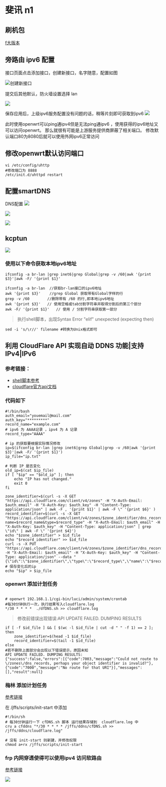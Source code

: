 # 斐讯 n1 

## 刷机包

[f大版本](https://www.right.com.cn/forum/forum.php?mod=viewthread&tid=981406&extra=page%3D1%26filter%3Dtypeid%26typeid%3D21)

## 旁路由 ipv6 配置 

接口页面点击添加接口，创建新接口，名字随意，配置如图

![创建新接口](.readme_images/create.png)

提交后其他默认，防火墙设置选择 lan

![](.readme_images/Firewalls.png)

保存应用后，上级ipv6服务配置没有问题的话，稍等片刻即可获取到ipv6
![](.readme_images/ipv6_get.png)

此时使用openwrt可以ping通ipv4但是无法ping通ipv6 ，使用获得的ipv6地址又可以访问openwrt。
那么就很有可能是上游服务提供商屏蔽了相关端口。
修改默认端口80为8080后就可以使用外网ipv6正常访问

## 修改openwrt默认访问端口
```shell script
vi /etc/config/uhttp
#修改端口为 8888
/etc/init.d/uhttpd restart
```


## 配置smartDNS
DNS配置
![](.readme_images/DNS.png)

![](.readme_images/smartdns1.png)

![](.readme_images/dnsServers.png)

## kcptun

![](.readme_images/kcptun.png)


### 使用以下命令获取本地ipv6地址  
```
ifconfig -a br-lan |grep inet6|grep Global|grep -v /60|awk '{print $3}'|awk -F/ '{print $1}'
```
```shell script
ifconfig -a br-lan  //获取br-lan接口的ipv6地址
awk '{print $3}'    //grep Global 获取带有Global字样的行
grep -v /60        //删除带有 /60 的行,即本地ipv6地址
awk '{print $3}'   // 使用空格或tab分割字符串并取得分割后的第三个部分
awk -F/ '{print $1}'   // 使用 / 分割字符串获取第一部分
```

>执行shell脚本，出现Syntax Error "elif" unexpected (expecting then)
```shell script
sed -i 's/\r//' filename #转换为Unix格式即可
```

## 利用 CloudFlare API 实现自动 DDNS 功能|支持IPv4|IPv6
### 参考链接：
 - [shell脚本参考](https://vircloud.net/operations/cf-ddns.html)
 - [cloudflare官方api文档](https://api.cloudflare.com/#getting-started-resource-ids)


### 代码如下
```shell script
#!/bin/bash
auth_email="youemail@mail.com"
auth_key="*********"
record_name="example.com"
# ipv6 为 AAAA记录 ，ipv4 为 A 记录
record_type="AAAA"

# ip 的获取要根据实际情况修改 
ip=$(ifconfig br-lan |grep inet6|grep Global|grep -v /60|awk '{print $3}'|awk -F/ '{print $1}')
ip_file="ip.txt"

# 判断 IP 是否变化
old_ip=$(cat $ip_file)
if [ "$ip" == "$old_ip" ]; then
    echo "IP has not changed."
    exit 0
fi

zone_identifier=$(curl -s -X GET "https://api.cloudflare.com/client/v4/zones" -H "X-Auth-Email: $auth_email" -H "X-Auth-Key: $auth_key" -H "Content-Type: application/json" | awk -F , '{print $1}' | awk -F \" '{print $6}' )
record_identifier=$(curl -s -X GET "https://api.cloudflare.com/client/v4/zones/$zone_identifier/dns_records?name=$record_name&type=$record_type" -H "X-Auth-Email: $auth_email" -H "X-Auth-Key: $auth_key" -H "Content-Type: application/json" | grep \"id\" | awk -F \" '{print $4}')
echo "$zone_identifier" > $id_file
echo "$record_identifier" >> $id_file
curl -s -X PUT "https://api.cloudflare.com/client/v4/zones/$zone_identifier/dns_records/$record_identifier" -H "X-Auth-Email: $auth_email" -H "X-Auth-Key: $auth_key" -H "Content-Type: application/json" --data "{\"id\":\"$zone_identifier\",\"type\":\"$record_type\",\"name\":\"$record_name\",\"content\":\"$ip\"}"
# 保存变化后的ip
echo "$ip" > $ip_file
```

### openwrt 添加计划任务
```shell script

# openwrt 192.168.1.1/cgi-bin/luci/admin/system/crontab
#每30分钟执行一次，执行结果写入cloudflare.log
*/30 * * * *  ./dfDNS.sh >> cloudflare.log
```

> 修改前错误出现错误:API UPDATE FAILED. DUMPING RESULTS
```shell script
if [ -f $id_file ] && [ $(wc -l $id_file | cut -d " " -f 1) == 2 ]; then
    zone_identifier=$(head -1 $id_file)
    record_identifier=$(tail -1 $id_file)
else
#若不删除上面部分会出现以下错误提示，原因未知
API UPDATE FAILED. DUMPING RESULTS:
{"success":false,"errors":[{"code":7003,"message":"Could not route to \/zones\/dns_records, perhaps your object identifier is invalid?"},{"code":"7000","message":"No route for that URI"}],"messages":[],"result":null}
```

### 梅林 添加计划任务
[参考链接](https://github.com/RMerl/asuswrt-merlin.ng/wiki/User-scripts)


在 /jffs/scripts/init-start 中添加

```shell script
#!/bin/sh
# 每30分钟运行一下 cfDNS.sh 脚本 运行结果存储到  cloudflare.log 中
cru a cfddns "*/30 * * * * /jffs/ddns/cfDNS.sh >> /jffs/ddns/cloudflare.log"
```
```shell script
# 没有 init-start 则新建，并修改权限 
chmod a+rx /jffs/scripts/init-start
```

### frp 内网穿透使得可以使用ipv4 访问软路由
[参考链接](https://github.com/fatedier/frp/blob/master/README_zh.md)

![](.readme_images/frp-openwrt.png)
